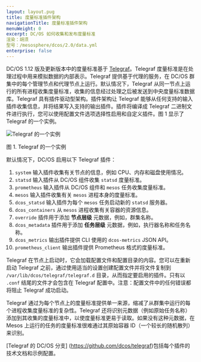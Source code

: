 ```yaml
---
layout: layout.pug
title: 度量标准插件架构
navigationTitle: 度量标准插件架构
menuWeight: 0
excerpt: DC/OS 如何收集和发布度量标准
渲染：胡须
型号：/mesosphere/dcos/2.0/data.yml
enterprise: false
---
```


DC/OS 1.12 版及更新版本中的度量标准基于 [Telegraf](https://github.com/dcos/telegraf)。Telegraf 度量标准是在处理过程中用来模拟数据的内部表示。Telegraf 提供基于代理的服务，在 DC/OS 群集中的每个管理节点和代理节点上运行。默认情况下，Telegraf 从同一节点上运行的所有进程收集度量标准，收集的信息经过处理之后被发送到中央度量标准数据库。Telegraf 具有插件驱动型架构。插件架构让 Telegraf 能够从任何支持的输入插件收集信息，并将结果写入支持的输出插件。插件将编译成 Telegraf 二进制文件进行执行，您可以使用配置文件选项选择性启用和自定义插件。图 1 显示了 Telegraf 的一个实例。

![Telegraf 的一个实例](/mesosphere/dcos/2.0/img/telegraf-architecture.png)

图 1. Telegraf 的一个实例


默认情况下，DC/OS 启用以下 Telegraf 插件：

 1. `system` 输入插件收集有关节点的信息，例如 CPU、内存和磁盘使用情况。
 1. `statsd` 输入插件从 DC/OS 组件收集 `statsd` 度量标准。
 1. `prometheus` 输入插件从 DC/OS 组件和 `mesos` 任务收集度量标准。
 1. `mesos` 输入插件收集有关 `mesos` 进程本身的度量标准。
 1. `dcos_statsd` 输入插件为每个 `mesos` 任务启动新的 `statsd` 服务器。
 1. `dcos_containers` 从 `mesos` 进程收集有关容器的资源信息。
 1. `override` 插件用于添加 **节点层级** 元数据，例如，群集名称。
 1. `dcos_metadata` 插件用于添加 **任务层级** 元数据，例如，执行器名称和任务名称。
 1. `dcos_metrics` 输出插件提供 CLI 使用的 `dcos-metrics` JSON API。
 1. `prometheus_client` 输出插件提供 Prometheus 格式的度量标准。

Telegraf 在节点上启动时，它会加载配置文件和配置目录的内容。您可以在重新启动 Telegraf 之前，通过使用适当的设置创建配置文件并将文件复制到 `/var/lib/dcos/telegraf/telegraf.d` 目录，从而指定要启用的插件。只有以 `.conf` 结尾的文件才会包含在 Telegraf 配置中。注意：配置文件中的任何错误都将阻止 Telegraf 成功启动。

Telegraf 通过为每个节点上的度量标准提供单一来源，缩减了从群集中运行的每个进程收集度量标准的复杂性。Telegraf 还将识别元数据（例如原始任务名称）添加到其收集的度量标准中，以使度量标准更易于读取。如果没有这种元数据，在 Mesos 上运行的任务的度量标准很难通过其原始容器 ID（一个较长的随机散列） 来识别。

[Telegraf 的 DC/OS 分支] (https://github.com/dcos/telegraf)包括每个插件的技术文档和示例配置。
